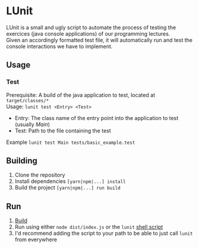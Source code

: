 # LUnit

LUnit is a small and ugly script to automate the process of testing the exercices (java console applications) of our programming lectures.  
Given an accordingly formatted test file, it will automatically run and test the console interactions we have to implement.

## Usage

### Test

Prerequisite: A build of the java application to test, located at `target/classes/*`  
Usage: `lunit test <Entry> <Test>`

-   Entry: The class name of the entry point into the application to test (usually _Main_)
-   Test: Path to the file containing the test

Example `lunit test Main tests/basic_example.test`

## Building

1. Clone the repository
2. Install dependencies `[yarn|npm|...] install`
3. Build the project `[yarn|npm|...] run build`

## Run

1. [Build](#building)
2. Run using either `node dist/index.js` or the `lunit` [shell script](/lunit)
3. I'd recommend adding the script to your path to be able to just call `lunit` from everywhere
